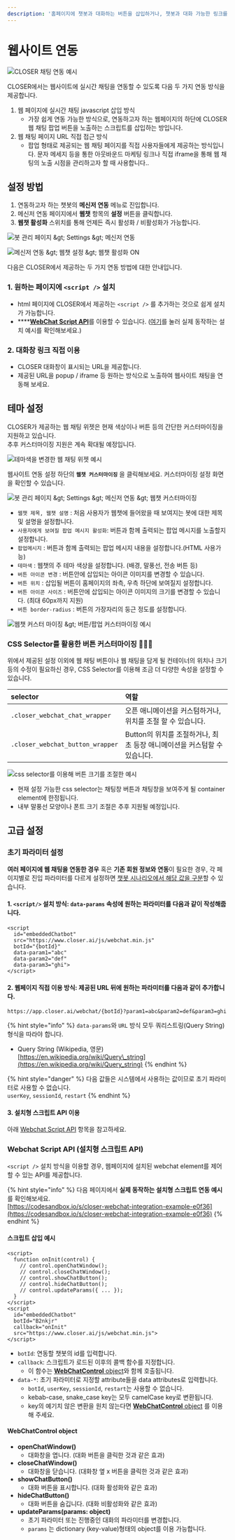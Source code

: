 ```yaml
---
description: '홈페이지에 챗봇과 대화하는 버튼을 삽입하거나, 챗봇과 대화 가능한 링크를 생성하는 방법을 확인하세요.'
---
```


# 웹사이트 연동

![CLOSER &#xCC44;&#xD305; &#xC5F0;&#xB3D9; &#xC608;&#xC2DC;](../../.gitbook/assets/image%20%2835%29.png)

CLOSER에서는 웹사이트에 실시간 채팅을 연동할 수 있도록 다음 두 가지 연동 방식을 제공합니다.

1. 웹 페이지에 실시간 채팅 javascript 삽입 방식 
   * 가장 쉽게 연동 가능한 방식으로, 연동하고자 하는 웹페이지의 하단에 CLOSER 웹 채팅 팝업 버튼을 노출하는 스크립트를 삽입하는 방입니다. 
2. 웹 채팅 페이지 URL 직접 접근 방식
   * 팝업 형태로 제공되는 웹 채팅 페이지를 직접 사용자들에게 제공하는 방식입니다. 문자 메세지 등을 통한 아웃바운드 마케팅 링크나 직접 iframe을 통해 웹 채팅의 노출 시점을 관리하고자 할 때 사용합니다..

## 설정 방법 <a id="configuration"></a>

1. 연동하고자 하는 챗봇의 **메신저 연동** 메뉴로 진입합니다.
2. 메신저 연동 페이지에서 **웹챗** 항목의 **설정** 버튼을 클릭합니다.
3. **웹챗 활성화** 스위치를 통해 언제든 즉시 활성화 / 비활성화가 가능합니다.

![&#xBD07; &#xAD00;&#xB9AC; &#xD398;&#xC774;&#xC9C0; &amp;gt; Settings &amp;gt; &#xBA54;&#xC2E0;&#xC800; &#xC5F0;&#xB3D9;](../../.gitbook/assets/image%20%2824%29.png)

![&#xBA54;&#xC2E0;&#xC800; &#xC5F0;&#xB3D9; &amp;gt; &#xC6F9;&#xCC57; &#xC124;&#xC815; &amp;gt; &#xC6F9;&#xCC57; &#xD65C;&#xC131;&#xD654; ON](../../.gitbook/assets/image%20%2838%29.png)

다음은 CLOSER에서 제공하는 두 가지 연동 방법에 대한 안내입니다.

### **1. 원하는 페이지에 `<script />` 설치** 

* html 페이지에 CLOSER에서 제공하는 `<script />` 를 추가하는 것으로 쉽게 설치가 가능합니다.
* \*\*\*\*[**WebChat Script API**](web.md#webchat-script-api)를 이용할 수 있습니다. \([여기](https://codesandbox.io/s/closer-webchat-integration-example-e0f36)를 눌러 실제 동작하는 설치 예시를 확인해보세요.\)

### **2. 대화창 링크 직접 이용** 

* CLOSER 대화창이 표시되는 URL을 제공합니다.
* 제공된 URL을 popup / iframe 등 원하는 방식으로 노출하여 웹사이트 채팅을 연동해 보세요.

## 테마 설정 <a id="theme"></a>

CLOSER가 제공하는 웹 채팅 위젯은 현재 색상이나 버튼 등의 간단한 커스터마이징을 지원하고 있습니다.  
추후 커스터마이징 지원은 계속 확대될 예정입니다.

![&#xD14C;&#xB9C8;&#xC0C9;&#xC744; &#xBCC0;&#xACBD;&#xD55C; &#xC6F9; &#xCC44;&#xD305; &#xC704;&#xC82F; &#xC608;&#xC2DC;](https://blobscdn.gitbook.com/v0/b/gitbook-28427.appspot.com/o/assets%2F-LIi54aBS9X3UFC1TBaY%2F-LRjk85TIFJ7jGnyiSXy%2F-LRjkOg6tmtXnYS2_KF9%2Fimage.png?alt=media&token=470aa2b7-9782-4411-a3cc-352b855deeab)

웹사이트 연동 설정 하단의 **`웹챗 커스터마이징`** 을 클릭해보세요. 커스터마이징 설정 화면을 확인할 수 있습니다.

![&#xBD07; &#xAD00;&#xB9AC; &#xD398;&#xC774;&#xC9C0; &amp;gt; Settings &amp;gt; &#xBA54;&#xC2E0;&#xC800; &#xC5F0;&#xB3D9; &amp;gt; &#xC6F9;&#xCC57; &#xCEE4;&#xC2A4;&#xD130;&#xB9C8;&#xC774;&#xC9D5;](../../.gitbook/assets/image%20%2823%29.png)

* `웹챗 제목, 웹챗 설명` : 처음 사용자가 웹챗에 들어왔을 때 보여지는 봇에 대한 제목 및 설명을 설정합니다.
* `사용자에게 보여질 팝업 메시지 활성화`: 버튼과 함께 출력되는 팝업 메시지를 노출할지 설정합니다.
* `팝업메시지` : 버튼과 함께 출력되는 팝업 메시지 내용을 설정합니다.\(HTML 사용가능\)
* `테마색` : 웹챗의 주 테마 색상을 설정합니다. \(배경, 말풍선, 전송 버튼 등\)
* `버튼 아이콘 변경` : 버튼안에 삽입되는 아이콘 이미지를 변경할 수 있습니다.
* `버튼 위치` : 삽입될 버튼이 홈페이지의 좌측, 우측 하단에 보여질지 설정합니다.
* `버튼 아이콘 사이즈` : 버튼안에 삽입되는 아이콘 이미지의 크기를 변경할 수 있습니다. \(최대 60px까지 지원\)
* `버튼 border-radius` : 버튼의 가장자리의 둥근 정도를 설정합니다.

![&#xC6F9;&#xCC57; &#xCEE4;&#xC2A4;&#xD130; &#xB9C8;&#xC774;&#xC9D5; &amp;gt; &#xBC84;&#xD2BC;/&#xD31D;&#xC5C5; &#xCEE4;&#xC2A4;&#xD130;&#xB9C8;&#xC774;&#xC9D5; &#xC608;&#xC2DC;](../../.gitbook/assets/image%20%2840%29.png)

### CSS Selector를 활용한 버튼 커스터마이징 👩🏻‍🔬 <a id="css-selector"></a>

위에서 제공된 설정 이외에 웹 채팅 버튼이나 웹 채팅을 담게 될 컨테이너의 위치나 크기 등의 수정이 필요하신 경우, CSS Selector를 이용해 조금 더 다양한 속성을 설정할 수 있습니다.

| selector | 역할 |
| :--- | :--- |
| `.closer_webchat_chat_wrapper` | 오픈 애니메이션을 커스텀하거나, 위치를 조절 할 수 있습니다. |
| `.closer_webchat_button_wrapper` | Button의 위치를 조절하거나, 최초 등장 애니메이션을 커스텀할 수 있습니다. |

![css selector&#xB97C; &#xC774;&#xC6A9;&#xD574; &#xBC84;&#xD2BC; &#xD06C;&#xAE30;&#xB97C; &#xC870;&#xC808;&#xD55C; &#xC608;&#xC2DC;](../../.gitbook/assets/2019-04-04-10.42.29.png)

* 현재 설정 가능한 css selector는 채팅창 버튼과 채팅창을 보여주게 될 container element에 한정됩니다.
* 내부 말풍선 모양이나 폰트 크기 조절은 추후 지원될 예정입니다.

## 고급 설정 <a id="advanced"></a>

### 초기 파라미터 설정

**여러 페이지에 웹 채팅을 연동한 경우** 혹은 **기존 회원 정보와 연동**이 필요한 경우, 각 페이지별로 진입 파라미터를 다르게 설정하면 [챗봇 시나리오에서 해당 값을 구분](../chatbot/node/entry.md#undefined)할 수 있습니다. 

#### 1. `<script/>` 설치 방식: `data-params` 속성에 원하는 파라미터를 다음과 같이 작성해줍니다.

```markup
<script 
  id="embeddedChatbot" 
  src="https://www.closer.ai/js/webchat.min.js"
  botId="{botId}" 
  data-param1="abc"
  data-param2="def"
  data-param3="ghi">
</script>
```

#### 2. 웹페이지 직접 이용 방식: 제공된 URL 뒤에 원하는 파라미터를 다음과 같이 추가합니다.

```http
https://app.closer.ai/webchat/{botId}?param1=abc&param2=def&param3=ghi
```

{% hint style="info" %}
`data-params`와 `URL` 방식 모두 쿼리스트링\(Query String\) 형식을 따라야 합니다.

* Query String \(Wikipedia, 영문\) [https://en.wikipedia.org/wiki/Query\_string](https://en.wikipedia.org/wiki/Query_string)
{% endhint %}

{% hint style="danger" %}
다음 값들은 시스템에서 사용하는 값이므로 초기 파라미터로 사용할 수 없습니다.  
`userKey`, `sessionId`, `restart`
{% endhint %}

#### 3. 설치형 스크립트 API 이용

아래 [Webchat Script API](web.md#webchat-script-api) 항목을 참고하세요.



### Webchat Script API \(설치형 스크립트 API\) <a id="webchat-script-api"></a>

`<script />` 설치 방식을 이용할 경우, 웹페이지에 설치된 webchat element를 제어할 수 있는 API를 제공합니다.

{% hint style="info" %}
다음 페이지에서 **실제 동작하는 설치형 스크립트 연동 예시**를 확인해보세요.  
[https://codesandbox.io/s/closer-webchat-integration-example-e0f36](https://codesandbox.io/s/closer-webchat-integration-example-e0f36)
{% endhint %}

#### 스크립트 삽입 예시

```markup
<script>
  function onInit(control) {
    // control.openChatWindow();
    // control.closeChatWindow();
    // control.showChatButton();
    // control.hideChatButton();
    // control.updateParams({ ... });
  }
</script>
<script
  id="embeddedChatbot"
  botId="B2nkjr"
  callback="onInit"
  src="https://www.closer.ai/js/webchat.min.js">
</script>
```

* `botId`: 연동할 챗봇의 id를 입력합니다.
* `callback`: 스크립트가 로드된 이후의 콜백 함수를 지정합니다. 
  * 이 함수는 [**WebChatControl** object](web.md#webchatcontrol-object)와 함께 호출됩니다.
* `data-*`: 초기 파라미터로 지정할 attribute들을 data attributes로 입력합니다. 
  * `botId`, `userKey`, `sessionId`, `restart`는 사용할 수 없습니다.
  * kebab-case, snake\_case key는 모두 camelCase key로 변환됩니다.
  * key의 예기치 않은 변환을 원치 않는다면 [**WebChatControl** object](web.md#webchatcontrol-object) 를 이용해 주세요. 

#### WebChatControl object

* **openChatWindow\(\)** 
  * 대화창을 엽니다. \(대화 버튼을 클릭한 것과 같은 효과\)
* **closeChatWindow\(\)**
  * 대화창을 닫습니다. \(대화창 옆 x 버튼을 클릭한 것과 같은 효과\)
* **showChatButton\(\)**
  * 대화 버튼을 표시합니다. \(대화 활성화와 같은 효과\)
* **hideChatButton\(\)**
  * 대화 버튼을 숨깁니다. \(대화 비활성화와 같은 효과\)
* **updateParams\(params: object\)**
  * 초기 파라미터 또는 진행중인 대화의 파라미터를 변경합니다. 
  * `params` 는 dictionary \(key-value\)형태의 object를 이용 가능합니다.

